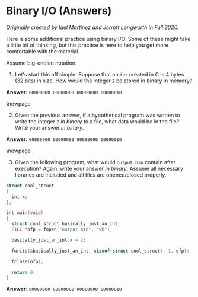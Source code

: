 # Binary I/O (Answers)

*Originally created by Idel Martinez and Jerrett Longworth in Fall 2020.*

Here is some additional practice using binary I/O. Some of these might take a little bit of thinking, but this practice is here to help you get more comfortable with the material.

Assume big-endian notation.

1. Let's start this off simple. Suppose that an `int` created in C is 4 bytes (32 bits) in size. How would the integer `2` be stored in binary in memory?

  **Answer:** `00000000 00000000 00000000 00000010`

\newpage

2. Given the previous answer, if a hypothetical program was written to write the integer `2` *in binary* to a file, what data would be in the file? Write your answer *in binary*.

  **Answer:** `00000000 00000000 00000000 00000010`

\newpage

3. Given the following program, what would `output.bin` contain after execution? Again, write your answer *in binary*. Assume all necessary libraries are included and all files are opened/closed properly.

  ``` c
  struct cool_struct
  {
    int x;
  };

  int main(void)
  {
    struct cool_struct basically_just_an_int;
    FILE *ofp = fopen("output.bin", "wb");

    basically_just_an_int.x = 2;

    fwrite(&basically_just_an_int, sizeof(struct cool_struct), 1, ofp);

    fclose(ofp);

    return 0;
  }
  ```

  **Answer:** `00000000 00000000 00000000 00000010`
